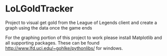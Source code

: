 LoLGoldTracker
==============

Project to visual get gold from the League of Legends client and create a graph using the data once the game ends

For the graphing portion of this project to work please install Matplotlib and all supporting packages. These can be found http://www.lfd.uci.edu/~gohlke/pythonlibs/ for windows. 
